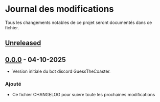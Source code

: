 # Journal des modifications

Tous les changements notables de ce projet seront documentés dans ce fichier.

## [Unreleased]

## [0.0.0] - 04-10-2025

- Version initiale du bot discord GuessTheCoaster.

### Ajouté

- Ce fichier CHANGELOG pour suivre toute les prochaines modifications

[unreleased]: https://github.com/Microcoaster/GuessTheCoaster/compare/v0.0.0...HEAD
[0.0.0]: https://github.com/Microcoaster/GuessTheCoaster/releases/tag/v0.0.0